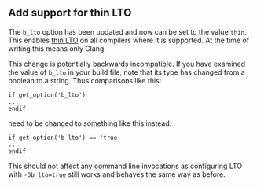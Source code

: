## Add support for thin LTO

The `b_lto` option has been updated and now can be set to the value
`thin`. This enables [thin
LTO](https://clang.llvm.org/docs/ThinLTO.html) on all compilers where
it is supported. At the time of writing this means only Clang.

This change is potentially backwards incompatible. If you have
examined the value of `b_lto` in your build file, note that its type
has changed from a boolean to a string. Thus comparisons like this:

```meson
if get_option('b_lto')
...
endif
```

need to be changed to something like this instead:

```meson
if get_option('b_lto') == 'true'
...
endif
```

This should not affect any command line invocations as configuring LTO
with `-Db_lto=true` still works and behaves the same way as before.
